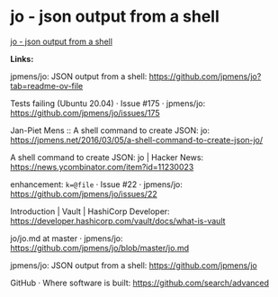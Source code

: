 # jo - json output from a shell

[jo - json output from a shell](https://github.com/jpmens/jo)

**Links:**

jpmens/jo: JSON output from a shell:
https://github.com/jpmens/jo?tab=readme-ov-file

Tests failing (Ubuntu 20.04) · Issue #175 · jpmens/jo:
https://github.com/jpmens/jo/issues/175

Jan-Piet Mens :: A shell command to create JSON: jo:
https://jpmens.net/2016/03/05/a-shell-command-to-create-json-jo/

A shell command to create JSON: jo | Hacker News:
https://news.ycombinator.com/item?id=11230023

enhancement: `k=@file` · Issue #22 · jpmens/jo:
https://github.com/jpmens/jo/issues/22

Introduction | Vault | HashiCorp Developer:
https://developer.hashicorp.com/vault/docs/what-is-vault

jo/jo.md at master · jpmens/jo:
https://github.com/jpmens/jo/blob/master/jo.md

jpmens/jo: JSON output from a shell:
https://github.com/jpmens/jo

GitHub · Where software is built:
https://github.com/search/advanced




